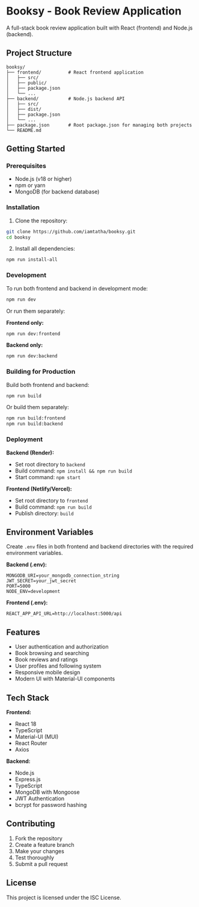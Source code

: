 # Booksy - Book Review Application

A full-stack book review application built with React (frontend) and Node.js (backend).

## Project Structure

```
booksy/
├── frontend/          # React frontend application
│   ├── src/
│   ├── public/
│   ├── package.json
│   └── ...
├── backend/           # Node.js backend API
│   ├── src/
│   ├── dist/
│   ├── package.json
│   └── ...
├── package.json       # Root package.json for managing both projects
└── README.md
```

## Getting Started

### Prerequisites
- Node.js (v18 or higher)
- npm or yarn
- MongoDB (for backend database)

### Installation

1. Clone the repository:
```bash
git clone https://github.com/iamtatha/booksy.git
cd booksy
```

2. Install all dependencies:
```bash
npm run install-all
```

### Development

To run both frontend and backend in development mode:
```bash
npm run dev
```

Or run them separately:

**Frontend only:**
```bash
npm run dev:frontend
```

**Backend only:**
```bash
npm run dev:backend
```

### Building for Production

Build both frontend and backend:
```bash
npm run build
```

Or build them separately:
```bash
npm run build:frontend
npm run build:backend
```

### Deployment

**Backend (Render):**
- Set root directory to `backend`
- Build command: `npm install && npm run build`
- Start command: `npm start`

**Frontend (Netlify/Vercel):**
- Set root directory to `frontend`
- Build command: `npm run build`
- Publish directory: `build`

## Environment Variables

Create `.env` files in both frontend and backend directories with the required environment variables.

**Backend (.env):**
```
MONGODB_URI=your_mongodb_connection_string
JWT_SECRET=your_jwt_secret
PORT=5000
NODE_ENV=development
```

**Frontend (.env):**
```
REACT_APP_API_URL=http://localhost:5000/api
```

## Features

- User authentication and authorization
- Book browsing and searching
- Book reviews and ratings
- User profiles and following system
- Responsive mobile design
- Modern UI with Material-UI components

## Tech Stack

**Frontend:**
- React 18
- TypeScript
- Material-UI (MUI)
- React Router
- Axios

**Backend:**
- Node.js
- Express.js
- TypeScript
- MongoDB with Mongoose
- JWT Authentication
- bcrypt for password hashing

## Contributing

1. Fork the repository
2. Create a feature branch
3. Make your changes
4. Test thoroughly
5. Submit a pull request

## License

This project is licensed under the ISC License.